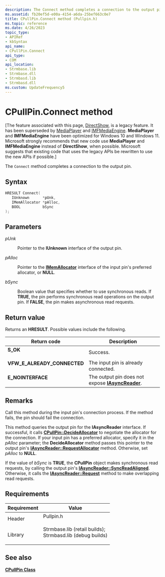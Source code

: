 ```yaml
---
description: The Connect method completes a connection to the output pin.
ms.assetid: fb20ef5d-e00a-4154-a6da-25bef663c0e7
title: CPullPin.Connect method (Pullpin.h)
ms.topic: reference
ms.date: 4/26/2023
topic_type: 
- APIRef
- kbSyntax
api_name: 
- CPullPin.Connect
api_type: 
- COM
api_location: 
- Strmbase.lib
- Strmbase.dll
- Strmbasd.lib
- Strmbasd.dll
ms.custom: UpdateFrequency5
---
```


# CPullPin.Connect method

\[The feature associated with this page, [DirectShow](/windows/win32/directshow/directshow), is a legacy feature. It has been superseded by [MediaPlayer](/uwp/api/Windows.Media.Playback.MediaPlayer) and [IMFMediaEngine](/windows/win32/api/mfmediaengine/nn-mfmediaengine-imfmediaengine). **MediaPlayer** and **IMFMediaEngine** have been optimized for Windows 10 and Windows 11. Microsoft strongly recommends that new code use **MediaPlayer** and **IMFMediaEngine** instead of **DirectShow**, when possible. Microsoft suggests that existing code that uses the legacy APIs be rewritten to use the new APIs if possible.\]

The `Connect` method completes a connection to the output pin.

## Syntax


```C++
HRESULT Connect(
   IUnknown      *pUnk,
   IMemAllocator *pAlloc,
   BOOL          bSync
);
```



## Parameters

<dl> <dt>

*pUnk* 
</dt> <dd>

Pointer to the **IUnknown** interface of the output pin.

</dd> <dt>

*pAlloc* 
</dt> <dd>

Pointer to the [**IMemAllocator**](/windows/desktop/api/Strmif/nn-strmif-imemallocator) interface of the input pin's preferred allocator, or **NULL**.

</dd> <dt>

*bSync* 
</dt> <dd>

Boolean value that specifies whether to use synchronous reads. If **TRUE**, the pin performs synchronous read operations on the output pin. If **FALSE**, the pin makes asynchronous read requests.

</dd> </dl>

## Return value

Returns an **HRESULT**. Possible values include the following.



| Return code                                                                                               | Description                                                                     |
|-----------------------------------------------------------------------------------------------------------|---------------------------------------------------------------------------------|
| <dl> <dt>**S\_OK**</dt> </dl>                      | Success.<br/>                                                             |
| <dl> <dt>**VFW\_E\_ALREADY\_CONNECTED**</dt> </dl> | The input pin is already connected.<br/>                                  |
| <dl> <dt>**E\_NOINTERFACE**</dt> </dl>             | The output pin does not expose [**IAsyncReader**](/windows/desktop/api/Strmif/nn-strmif-iasyncreader).<br/> |



 

## Remarks

Call this method during the input pin's connection process. If the method fails, the pin should fail the connection.

This method queries the output pin for the **IAsyncReader** interface. If successful, it calls [**CPullPin::DecideAllocator**](cpullpin-decideallocator.md) to negotiate the allocator for the connection. If your input pin has a preferred allocator, specify it in the *pAlloc* parameter; the **DecideAllocator** method passes this pointer to the output pin's [**IAsyncReader::RequestAllocator**](/windows/desktop/api/Strmif/nf-strmif-iasyncreader-requestallocator) method. Otherwise, set *pAlloc* to **NULL**.

If the value of *bSync* is **TRUE**, the **CPullPin** object makes synchronous read requests, by calling the output pin's [**IAsyncReader::SyncReadAligned**](/windows/desktop/api/Strmif/nf-strmif-iasyncreader-syncreadaligned). Otherwise, it calls the [**IAsyncReader::Request**](/windows/desktop/api/Strmif/nf-strmif-iasyncreader-request) method to make overlapping read requests.

## Requirements



| Requirement | Value |
|--------------------|--------------------------------------------------------------------------------------------------------------------------------------------------------------------------------------------|
| Header<br/>  | <dl> <dt>Pullpin.h</dt> </dl>                                                                                                       |
| Library<br/> | <dl> <dt>Strmbase.lib (retail builds); </dt> <dt>Strmbasd.lib (debug builds)</dt> </dl> |



## See also

<dl> <dt>

[**CPullPin Class**](cpullpin.md)
</dt> </dl>

 

 




